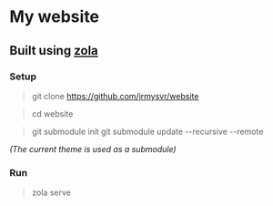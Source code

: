 # My website

## Built using [zola](https://www.getzola.org/)

### Setup

> git clone https://github.com/jrmysvr/website

> cd website

> git submodule init
> git submodule update --recursive --remote

_(The current theme is used as a submodule)_

### Run
> zola serve

